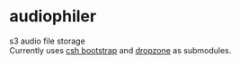 # audiophiler
s3 audio file storage
<br>
Currently uses [csh bootstrap](https://github.com/ComputerScienceHouse/csh-material-bootstrap)
and [dropzone](https://github.com/enyo/dropzone) as submodules.
